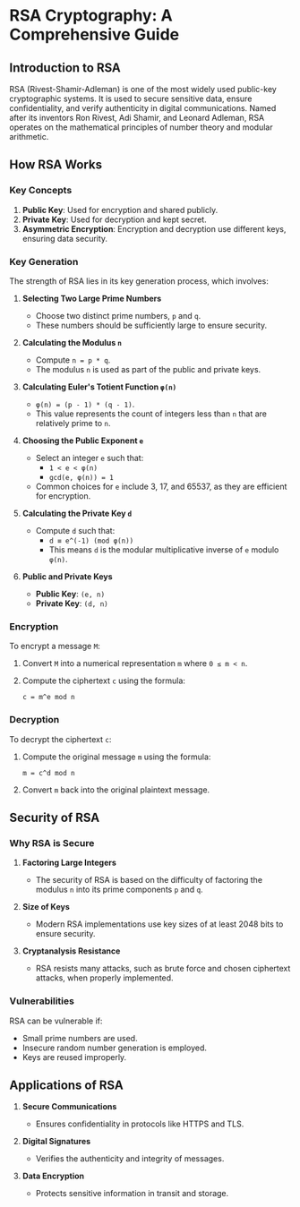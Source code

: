 # RSA Cryptography: A Comprehensive Guide

## Introduction to RSA

RSA (Rivest-Shamir-Adleman) is one of the most widely used public-key cryptographic systems. It is used to secure sensitive data, ensure confidentiality, and verify authenticity in digital communications. Named after its inventors Ron Rivest, Adi Shamir, and Leonard Adleman, RSA operates on the mathematical principles of number theory and modular arithmetic.

## How RSA Works

### Key Concepts
1. **Public Key**: Used for encryption and shared publicly.
2. **Private Key**: Used for decryption and kept secret.
3. **Asymmetric Encryption**: Encryption and decryption use different keys, ensuring data security.

### Key Generation
The strength of RSA lies in its key generation process, which involves:

1. **Selecting Two Large Prime Numbers**
   - Choose two distinct prime numbers, `p` and `q`.
   - These numbers should be sufficiently large to ensure security.

2. **Calculating the Modulus `n`**
   - Compute `n = p * q`.
   - The modulus `n` is used as part of the public and private keys.

3. **Calculating Euler's Totient Function `φ(n)`**
   - `φ(n) = (p - 1) * (q - 1)`.
   - This value represents the count of integers less than `n` that are relatively prime to `n`.

4. **Choosing the Public Exponent `e`**
   - Select an integer `e` such that:
     - `1 < e < φ(n)`
     - `gcd(e, φ(n)) = 1`
   - Common choices for `e` include 3, 17, and 65537, as they are efficient for encryption.

5. **Calculating the Private Key `d`**
   - Compute `d` such that:
     - `d ≡ e^(-1) (mod φ(n))`
     - This means `d` is the modular multiplicative inverse of `e` modulo `φ(n)`.

6. **Public and Private Keys**
   - **Public Key**: `(e, n)`
   - **Private Key**: `(d, n)`

### Encryption
To encrypt a message `M`:
1. Convert `M` into a numerical representation `m` where `0 ≤ m < n`.
2. Compute the ciphertext `c` using the formula:
   
   ```
   c = m^e mod n
   ```

### Decryption
To decrypt the ciphertext `c`:
1. Compute the original message `m` using the formula:
   
   ```
   m = c^d mod n
   ```
2. Convert `m` back into the original plaintext message.

## Security of RSA

### Why RSA is Secure
1. **Factoring Large Integers**
   - The security of RSA is based on the difficulty of factoring the modulus `n` into its prime components `p` and `q`.

2. **Size of Keys**
   - Modern RSA implementations use key sizes of at least 2048 bits to ensure security.

3. **Cryptanalysis Resistance**
   - RSA resists many attacks, such as brute force and chosen ciphertext attacks, when properly implemented.

### Vulnerabilities
RSA can be vulnerable if:
- Small prime numbers are used.
- Insecure random number generation is employed.
- Keys are reused improperly.

## Applications of RSA

1. **Secure Communications**
   - Ensures confidentiality in protocols like HTTPS and TLS.

2. **Digital Signatures**
   - Verifies the authenticity and integrity of messages.

3. **Data Encryption**
   - Protects sensitive information in transit and storage.


